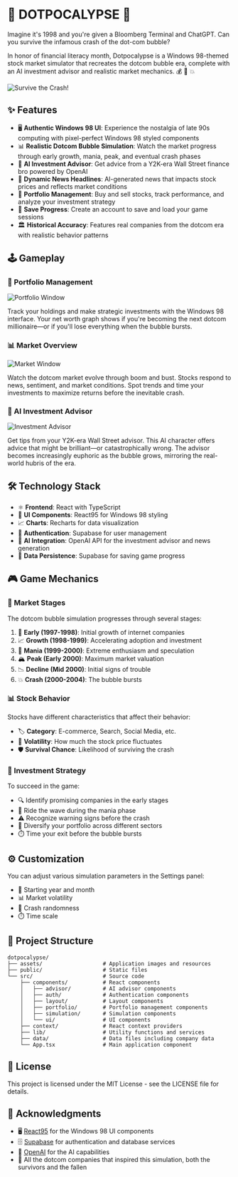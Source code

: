 # 🚀 DOTPOCALYPSE 🚀 

Imagine it's 1998 and you're given a Bloomberg Terminal and ChatGPT. Can you survive the infamous crash of the dot-com bubble?

In honor of financial literacy month, Dotpocalypse is a Windows 98-themed stock market simulator that recreates the dotcom bubble era, complete with an AI investment advisor and realistic market mechanics. 💰 🚀 💥

![Survive the Crash!](./assets/main-window.png)

## ✨ Features

- 🖥️ **Authentic Windows 98 UI**: Experience the nostalgia of late 90s computing with pixel-perfect Windows 98 styled components
- 📊 **Realistic Dotcom Bubble Simulation**: Watch the market progress through early growth, mania, peak, and eventual crash phases
- 🤖 **AI Investment Advisor**: Get advice from a Y2K-era Wall Street finance bro powered by OpenAI
- 📰 **Dynamic News Headlines**: AI-generated news that impacts stock prices and reflects market conditions
- 💼 **Portfolio Management**: Buy and sell stocks, track performance, and analyze your investment strategy
- 💾 **Save Progress**: Create an account to save and load your game sessions
- 🏛️ **Historical Accuracy**: Features real companies from the dotcom era with realistic behavior patterns

## 🕹️ Gameplay

### 💼 Portfolio Management
![Portfolio Window](./assets/portfolio-window.png)

Track your holdings and make strategic investments with the Windows 98 interface. Your net worth graph shows if you're becoming the next dotcom millionaire—or if you'll lose everything when the bubble bursts.

### 📊 Market Overview
![Market Window](./assets/market-window.png)

Watch the dotcom market evolve through boom and bust. Stocks respond to news, sentiment, and market conditions. Spot trends and time your investments to maximize returns before the inevitable crash.

### 🤖 AI Investment Advisor
![Investment Advisor](./assets/advisor.png)

Get tips from your Y2K-era Wall Street advisor. This AI character offers advice that might be brilliant—or catastrophically wrong. The advisor becomes increasingly euphoric as the bubble grows, mirroring the real-world hubris of the era.

## 🛠️ Technology Stack

- ⚛️ **Frontend**: React with TypeScript
- 🎨 **UI Components**: React95 for Windows 98 styling
- 📈 **Charts**: Recharts for data visualization
- 🔐 **Authentication**: Supabase for user management
- 🧠 **AI Integration**: OpenAI API for the investment advisor and news generation
- 💽 **Data Persistence**: Supabase for saving game progress

## 🎮 Game Mechanics

### 📅 Market Stages

The dotcom bubble simulation progresses through several stages:

1. 🌱 **Early (1997-1998)**: Initial growth of internet companies
2. 📈 **Growth (1998-1999)**: Accelerating adoption and investment
3. 🚀 **Mania (1999-2000)**: Extreme enthusiasm and speculation
4. 🏔️ **Peak (Early 2000)**: Maximum market valuation
5. 📉 **Decline (Mid 2000)**: Initial signs of trouble
6. 💥 **Crash (2000-2004)**: The bubble bursts

### 📊 Stock Behavior

Stocks have different characteristics that affect their behavior:

- 🏷️ **Category**: E-commerce, Search, Social Media, etc.
- 🎢 **Volatility**: How much the stock price fluctuates
- 🛡️ **Survival Chance**: Likelihood of surviving the crash

### 📝 Investment Strategy

To succeed in the game:

- 🔍 Identify promising companies in the early stages
- 🌊 Ride the wave during the mania phase
- ⚠️ Recognize warning signs before the crash
- 🧩 Diversify your portfolio across different sectors
- ⏱️ Time your exit before the bubble bursts

## ⚙️ Customization

You can adjust various simulation parameters in the Settings panel:

- 📅 Starting year and month
- 📊 Market volatility
- 🎲 Crash randomness
- ⏱️ Time scale

## 📁 Project Structure

```
dotpocalypse/
├── assets/                   # Application images and resources
├── public/                   # Static files
└── src/                      # Source code
    ├── components/           # React components
    │   ├── advisor/          # AI advisor components
    │   ├── auth/             # Authentication components
    │   ├── layout/           # Layout components
    │   ├── portfolio/        # Portfolio management components
    │   ├── simulation/       # Simulation components
    │   └── ui/               # UI components
    ├── context/              # React context providers
    ├── lib/                  # Utility functions and services
    ├── data/                 # Data files including company data
    └── App.tsx               # Main application component
```

## 📜 License

This project is licensed under the MIT License - see the LICENSE file for details.

## 🙏 Acknowledgments

- 🖥️ [React95](https://github.com/arturbien/React95) for the Windows 98 UI components
- 🗄️ [Supabase](https://supabase.io/) for authentication and database services
- 🤖 [OpenAI](https://openai.com/) for the AI capabilities
- 💼 All the dotcom companies that inspired this simulation, both the survivors and the fallen
